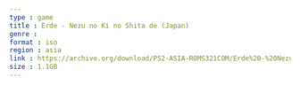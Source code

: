 ```yaml
---
type : game
title : Erde - Nezu no Ki no Shita de (Japan)
genre : 
format : iso
region : asia
link : https://archive.org/download/PS2-ASIA-ROMS321COM/Erde%20-%20Nezu%20no%20Ki%20no%20Shita%20de%20%28Japan%29.7z
size : 1.1GB
---
```

